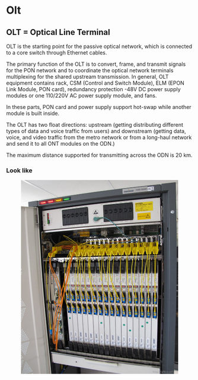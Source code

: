 # Olt
## OLT = Optical Line Terminal

OLT is the starting point for the passive optical network, which is connected to a core switch through Ethernet cables. 

The primary function of the OLT is to convert, frame, and transmit signals for the PON network and to coordinate the optical network terminals multiplexing for the shared upstream transmission. In general, OLT equipment contains rack, CSM (Control and Switch Module), ELM (EPON Link Module, PON card), redundancy protection -48V DC power supply modules or one 110/220V AC power supply module, and fans. 

In these parts, PON card and power supply support hot-swap while another module is built inside. 

The OLT has two float directions: upstream (getting distributing different types of data and voice traffic from users) and downstream (getting data, voice, and video traffic from the metro network or from a long-haul network and send it to all ONT modules on the ODN.) 

The maximum distance supported for transmitting across the ODN is 20 km.

### Look like
<figure>
  <img src ="../image/olt.jpg" />
</figure>
